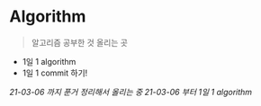 # Algorithm

> 알고리즘 공부한 것 올리는 곳

- 1일 1 algorithm
- 1일 1 commit 하기!



*21-03-06 까지 푼거 정리해서 올리는 중*
*21-03-06 부터 1일 1 algorithm*